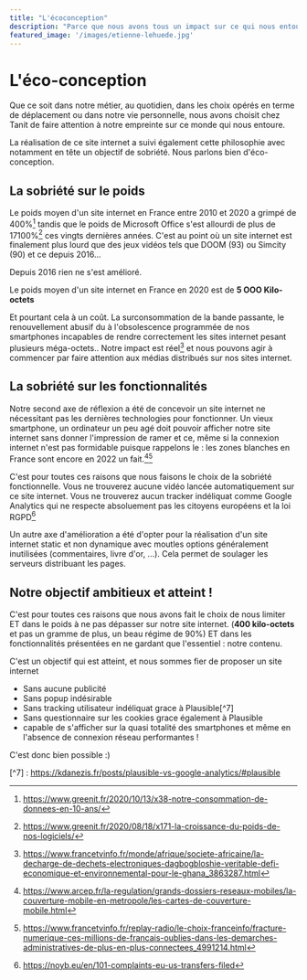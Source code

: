 ```yaml
---
title: "L'écoconception"
description: "Parce que nous avons tous un impact sur ce qui nous entoure, Tanit a fait le choix de limiter son empreinte en réalisant un site internet éco-conçu"
featured_image: '/images/etienne-lehuede.jpg'
---
```


# L'éco-conception

Que ce soit dans notre métier, au quotidien, dans les choix opérés en terme de déplacement ou dans notre vie personnelle, nous avons choisit chez Tanit de faire attention à notre empreinte sur ce monde qui nous entoure.

La réalisation de ce site internet a suivi également cette philosophie avec notamment en tête un objectif de sobriété. Nous parlons bien d'éco-conception.

## La sobriété sur le poids

Le poids moyen d'un site internet en France entre 2010 et 2020 a grimpé de 400%[^1] tandis que le poids de Microsoft Office s'est allourdi de plus de 17100%[^2] ces vingts dernières années. C'est au point où un site internet est finalement plus lourd que des jeux vidéos tels que DOOM (93) ou Simcity (90) et ce depuis 2016... 

Depuis 2016 rien ne s'est amélioré.

[^1]: https://www.greenit.fr/2020/10/13/x38-notre-consommation-de-donnees-en-10-ans/
[^2]: https://www.greenit.fr/2020/08/18/x171-la-croissance-du-poids-de-nos-logiciels/

Le poids moyen d'un site internet en France en 2020 est de **5 OOO Kilo-octets**

Et pourtant cela à un coût. La surconsommation de la bande passante, le renouvellement abusif du à l'obsolescence programmée de nos smartphones incapables de rendre correctement les sites internet pesant plusieurs méga-octets.. Notre impact est réel[^3] et nous pouvons agir à commencer par faire attention aux médias distribués sur nos sites internet.

[^3]: https://www.francetvinfo.fr/monde/afrique/societe-africaine/la-decharge-de-dechets-electroniques-dagbogbloshie-veritable-defi-economique-et-environnemental-pour-le-ghana_3863287.html

## La sobriété sur les fonctionnalités

Notre second axe de réflexion a été de concevoir un site internet ne nécessitant pas les dernières technologies pour fonctionner. Un vieux smartphone, un ordinateur un peu agé doit pouvoir afficher notre site internet sans donner l'impression de ramer et ce, même si la connexion internet n'est pas formidable puisque rappelons le : les zones blanches en France sont encore en 2022 un fait.[^4][^5]

[^4]: https://www.arcep.fr/la-regulation/grands-dossiers-reseaux-mobiles/la-couverture-mobile-en-metropole/les-cartes-de-couverture-mobile.html
[^5]: https://www.francetvinfo.fr/replay-radio/le-choix-franceinfo/fracture-numerique-ces-millions-de-francais-oublies-dans-les-demarches-administratives-de-plus-en-plus-connectees_4991214.html

C'est pour toutes ces raisons que nous faisons le choix de la sobriété fonctionnelle. Vous ne trouverez aucune vidéo lancée automatiquement sur ce site internet. Vous ne trouverez aucun tracker indéliquat comme Google Analytics qui ne respecte absoluement pas les citoyens européens et la loi RGPD[^6]

[^6]: https://noyb.eu/en/101-complaints-eu-us-transfers-filed

Un autre axe d'amélioration a été d'opter pour la réalisation d'un site internet static et non dynamique avec moutles options généralement inutilisées (commentaires, livre d'or, ...). Cela permet de soulager les serveurs distribuant les pages.

## Notre objectif ambitieux et atteint ! 

C'est pour toutes ces raisons que nous avons fait le choix de nous limiter ET dans le poids à ne pas dépasser sur notre site internet. (**400 kilo-octets** et pas un gramme de plus, un beau régime de 90%) ET dans les fonctionnalités présentées en ne gardant que l'essentiel : notre contenu.

C'est un objectif qui est atteint, et nous sommes fier de proposer un site internet 
 * Sans aucune publicité
 * Sans popup indésirable
 * Sans tracking utilisateur indéliquat grace à Plausible[^7]
 * Sans questionnaire sur les cookies grace également à Plausible 
 * capable de s'afficher sur la quasi totalité des smartphones et même en l'absence de connexion réseau performantes ! 

C'est donc bien possible :) 

[^7] : https://kdanezis.fr/posts/plausible-vs-google-analytics/#plausible